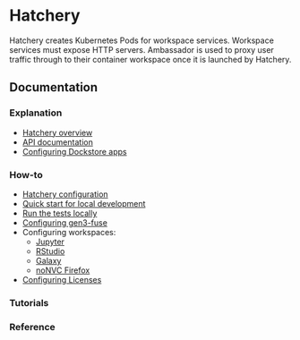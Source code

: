 # Hatchery

Hatchery creates Kubernetes Pods for workspace services. Workspace services must expose HTTP servers. Ambassador is used to proxy user traffic through to their container workspace once it is launched by Hatchery.

## Documentation

### Explanation
* [Hatchery overview](doc/explanation/hatcheryOverview.md)
* [API documentation](doc/explanation/hatcheryApi.md)
* [Configuring Dockstore apps](doc/explanation/dockstore.md)

### How-to
* [Hatchery configuration](doc/howto/configuration.md)
* [Quick start for local development](doc/howto/quick_start.md)
* [Run the tests locally](doc/howto/devTest.md)
* [Configuring gen3-fuse](doc/howto/fuseSidecar.md)
* Configuring workspaces:
    * [Jupyter](doc/howto/jupyterNotebook.md)
    * [RStudio](doc/howto/rStudio.md)
    * [Galaxy](doc/howto/galaxy.md)
    * [noNVC Firefox](doc/howto/noVNCFirefox.md)
* [Configuring Licenses](doc/howto/licenses.md)


### Tutorials

### Reference

